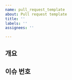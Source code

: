 ```yaml
---
name: pull_request_template
about: Pull request template
title: ''
labels: ''
assignees: ''

---
```


## 개요

## 이슈 번호
